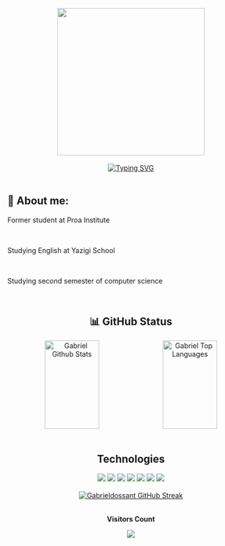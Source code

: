 <div align="center">
    <img width="300px" height="300px" src="https://user-images.githubusercontent.com/80858391/210861702-0873327f-f985-4718-b8ef-f4d017b872da.jpeg">
</div>

<br>
<div align="center">
   <a href="https://git.io/typing-svg"><img src="https://readme-typing-svg.demolab.com?font=Russo+One&size=35&pause=1000&color=102DF7&center=true&vCenter=true&width=900&lines=Hello+Everybody!;Computer+Science+student;Studying+to+become+a+developer;Nice+to+meet+you..." alt="Typing SVG" /></a>
</div>
<br>

<h2>🤠 About me: </h2>
<p>Former student at Proa Institute</p><br>
<p>Studying English at Yazigi School</p><br>
<p>Studying second semester of computer science</p><br>


<div align="center">
    <h2>📊 GitHub Status</h2>
    <a href="https://github.com/gabrieldossant/gabrieldossant.git"><img alt="Gabriel Github Stats" height="180em" width="47%" src="https://github-readme-stats.vercel.app/api?username=gabrieldossant&show_icons=true&count_private=true&title_color=102DF7FF&hide_border=true&bg_color=0D1117" /></a>
    <a href="https://github.com/gabrieldosssant/gabrieldossant.git"><img alt="Gabriel Top Languages" height="180em" width="47%" src="https://github-readme-stats.vercel.app/api/top-langs/?username=gabrieldossant&langs_count=8&count_private=true&layout=compact&title_color=102DF7FF&hide_border=true&bg_color=0D1117" /></a>
    <br/>
</div>


<br>
<h2 align="center">Technologies</h2>
<div align="center">
    <img src="https://img.shields.io/badge/HTML5-E34F26?style=for-the-badge&logo=html5&logoColor=white">
    <img src="https://img.shields.io/badge/CSS3-1572B6?style=for-the-badge&logo=css3&logoColor=white">
    <img src="https://img.shields.io/badge/JavaScript-323330?style=for-the-badge&logo=javascript&logoColor=F7DF1E">
    <img src="https://img.shields.io/badge/React-20232A?style=for-the-badge&logo=react&logoColor=61DAFB">
    <img src="https://img.shields.io/badge/MySQL-00000F?style=for-the-badge&logo=mysql&logoColor=white"> 
    <img src="https://img.shields.io/badge/Bootstrap-563D7C?style=for-the-badge&logo=bootstrap&logoColor=white">
    <img src="https://img.shields.io/badge/Java-ED8B00?style=for-the-badge&logo=java&logoColor=white">
</div>
<br>
<div align="center">
    <a href="https://git.io/streak-stats">
    <img alt="Gabrieldossant GitHub Streak" src="https://streak-stats.demolab.com?user=gabrieldossant&theme=neon-dark" /></a>
</div>

<div align="center">
<br><p align="center"><b>Visitors Count</b></p>  
<p align="center"><img align="center" src="https://profile-counter.glitch.me/{gabrieldossant}/count.svg" /></p> 
<br>
</div>
